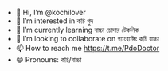 - 👋 Hi, I’m @kochilover
- 👀 I’m interested in কচি গুদ
- 🌱 I’m currently learning বাচ্চা চোদার টেকনিক
- 💞️ I’m looking to collaborate on গ্যাংব্যঙ্গিং কচি বাচ্চা
- 📫 How to reach me https://t.me/PdoDoctor
- 😄 Pronouns: কচি/বাচ্চা
